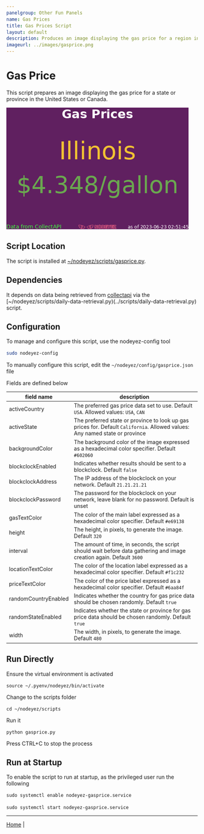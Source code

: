 ```yaml
---
panelgroup: Other Fun Panels
name: Gas Prices
title: Gas Prices Script
layout: default
description: Produces an image displaying the gas price for a region in the United States or Canada using CollectAPI data
imageurl: ../images/gasprice.png
---
```


# Gas Price

This script prepares an image displaying the gas price for a state or province in the
United States or Canada.  

![sample image of gas price](../images/gasprice.png)

## Script Location

The script is installed at
[~/nodeyez/scripts/gasprice.py](../scripts/gasprice.py).

## Dependencies

It depends on data being retrieved from [collectapi](./config-collectapi.md) via the
[~/nodeyez/scripts/daily-data-retrieval.py)(../scripts/daily-data-retrieval.py)
script.

## Configuration

To manage and configure this script, use the nodeyez-config tool

```sh
sudo nodeyez-config
```

To manually configure this script, edit the `~/nodeyez/config/gasprice.json` file

Fields are defined below

| field name | description |
| --- | --- |
| activeCountry | The preferred gas price data set to use. Default `USA`. Allowed values: `USA`, `CAN` |
| activeState | The preferred state or province to look up gas prices for. Default `California`. Allowed values: Any named state or province |
| backgroundColor | The background color of the image expressed as a hexadecimal color specifier. Default `#602060` |
| blockclockEnabled | Indicates whether results should be sent to a blockclock. Default `false` |
| blockclockAddress | The IP address of the blockclock on your network. Default `21.21.21.21` |
| blockclockPassword | The password for the blockclock on your network, leave blank for no password. Default is unset |
| gasTextColor | The color of the main label expressed as a hexadecimal color specifier. Default `#e69138` |
| height | The height, in pixels, to generate the image. Default `320` |
| interval | The amount of time, in seconds, the script should wait before data gathering and image creation again. Default `3600` |
| locationTextColor | The color of the location label expressed as a hexadecimal color specifier. Default `#f1c232` |
| priceTextColor | The color of the price label expressed as a hexadecimal color specifier. Default `#6aa84f` | 
| randomCountryEnabled | Indicates whether the country for gas price data should be chosen randomly. Default `true` |
| randomStateEnabled | Indicates whether the state or province for gas price data should be chosen randomly. Default `true` |
| width | The width, in pixels, to generate the image. Default `480` |

## Run Directly

Ensure the virtual environment is activated
```shell
source ~/.pyenv/nodeyez/bin/activate
```

Change to the scripts folder
```shell
cd ~/nodeyez/scripts
```

Run it
```shell
python gasprice.py
```

Press CTRL+C to stop the process

## Run at Startup

To enable the script to run at startup, as the privileged user run the following

```shell
sudo systemctl enable nodeyez-gasprice.service

sudo systemctl start nodeyez-gasprice.service
```

---

[Home](../) | 